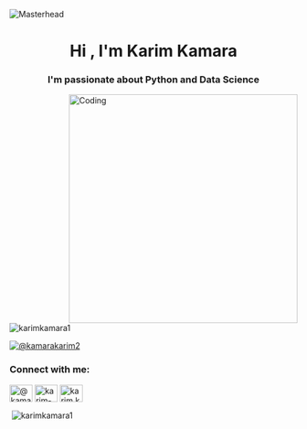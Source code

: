 ![Masterhead](https://mir-s3-cdn-cf.behance.net/project_modules/disp/475eb095746151.5e9ecde695f7a.gif)
<h1 align="center">Hi , I'm Karim Kamara</h1>
<h3 align="center">I'm passionate about Python and Data Science</h3>
<img align="right" alt="Coding" width="400" src="https://encrypted-tbn0.gstatic.com/images?q=tbn:ANd9GcRPmm1FCApzBZkF9XglZtezPl0ZxlglAKODiw&s">
<p align="left"> <img src="https://komarev.com/ghpvc/?username=karimkamara1&label=Profile%20views&color=0e75b6&style=flat" alt="karimkamara1" /> </p>
<p align="left"> <a href="https://twitter.com/@kamarakarim2" target="blank"><img src="https://img.shields.io/twitter/follow/@kamarakarim2?logo=twitter&style=for-the-badge" alt="@kamarakarim2" /></a> </p>
<h3 align="left">Connect with me:</h3>
<p align="left">
<a href="https://twitter.com/@kamarakarim2" target="blank"><img align="center" src="https://raw.githubusercontent.com/rahuldkjain/github-profile-readme-generator/master/src/images/icons/Social/twitter.svg" alt="@kamarakarim2" height="30" width="40" /></a>
<a href="https://linkedin.com/in/karim-kamara-49b415254" target="blank"><img align="center" src="https://raw.githubusercontent.com/rahuldkjain/github-profile-readme-generator/master/src/images/icons/Social/linked-in-alt.svg" alt="karim-kamara-49b415254" height="30" width="40" /></a>
<a href="https://fb.com/karim.kamara.3532" target="blank"><img align="center" src="https://raw.githubusercontent.com/rahuldkjain/github-profile-readme-generator/master/src/images/icons/Social/facebook.svg" alt="karim.kamara.3532" height="30" width="40" /></a>
</p>

<p>&nbsp;<img align="center" src="https://github-readme-stats.vercel.app/api?username=karimkamara1&show_icons=true&locale=en" alt="karimkamara1" /></p>
